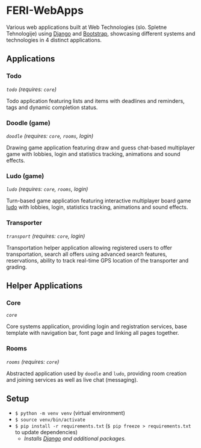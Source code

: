 # FERI-WebApps

Various web applications built at Web Technologies (slo. Spletne Tehnologije) using [Django](https://www.djangoproject.com/) and [Bootstrap](https://getbootstrap.com/), showcasing different systems and technologies in 4 distinct applications.


## Applications

### Todo

_`todo` (requires: `core`)_

Todo application featuring lists and items with deadlines and reminders, tags and dynamic completion status.

### Doodle (game)

_`doodle` (requires: `core`, `rooms`, login)_

Drawing game application featuring draw and guess chat-based multiplayer game with lobbies, login and statistics tracking, animations and sound effects.

### Ludo (game)

_`ludo` (requires: `core`, `rooms`, login)_

Turn-based game application featuring interactive multiplayer board game [ludo](https://en.wikipedia.org/wiki/Ludo_(board_game)) with lobbies, login, statistics tracking, animations and sound effects.

### Transporter

_`transport` (requires: `core`, login)_

Transportation helper application allowing registered users to offer transportation, search all offers using advanced search features, reservations, ability to track real-time GPS location of the transporter and grading.


## Helper Applications

### Core

_`core`_

Core systems application, providing login and registration services, base template with navigation bar, font page and linking all pages together.

### Rooms

_`rooms` (requires: `core`)_

Abstracted application used by `doodle` and `ludo`, providing room creation and joining services as well as live chat (messaging).


## Setup

- `$ python -m venv venv` (virtual environment)
- `$ source venv/bin/activate`
- `$ pip install -r requirements.txt` (`$ pip freeze > requirements.txt` to update dependencies)
    - _Installs [Django](https://www.djangoproject.com/) and additional packages._
